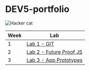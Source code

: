 # DEV5-portfolio

![Hacker cat](https://i.makeagif.com/media/7-06-2015/DkY6g2.gif)


| Week | Lab | 
| --- | --- |
| 1 | [Lab 1 - GIT](https://github.com/MarieSerroyen/DEV5-portfolio/tree/main/Lab%201) |
| 2 | [Lab 2 - Future Proof JS](https://github.com/MarieSerroyen/DEV5-portfolio/tree/main/Lab%202) |
| 3 | [Lab 3 - App Prototypes](https://github.com/MarieSerroyen/DEV5-portfolio/tree/main/Lab%203) |
